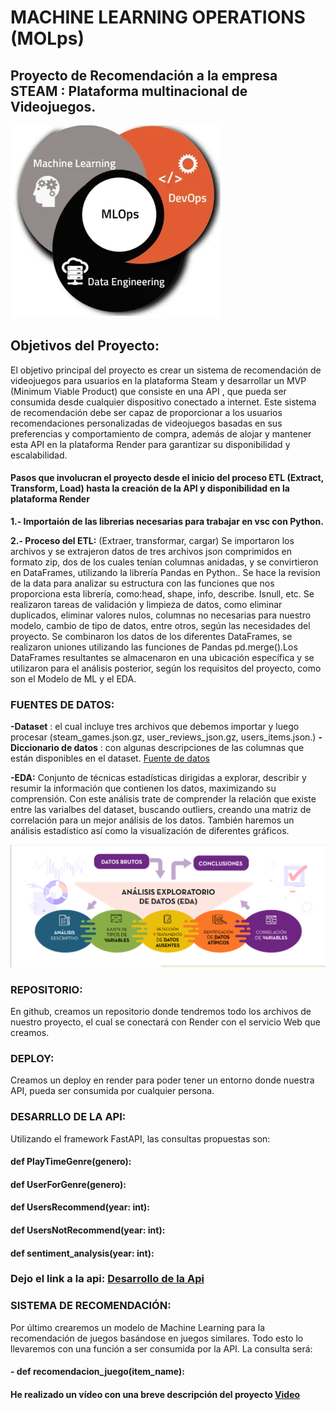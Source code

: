 # MACHINE LEARNING OPERATIONS (MOLps)

## Proyecto de Recomendación a la empresa STEAM : Plataforma multinacional de Videojuegos.

![](img/img2.png)

## Objetivos del Proyecto: 

 El objetivo principal del proyecto es crear un sistema de recomendación de videojuegos para usuarios en la plataforma Steam y desarrollar un MVP (Minimum Viable Product) que consiste en una API , que pueda ser consumida desde cualquier dispositivo conectado a internet. Este sistema de recomendación debe ser capaz de proporcionar a los usuarios recomendaciones personalizadas de videojuegos basadas en sus preferencias y comportamiento de compra, además de alojar y mantener esta API en la plataforma Render para garantizar su disponibilidad y escalabilidad.  

#### **Pasos que involucran el proyecto desde el inicio del proceso ETL (Extract, Transform, Load) hasta la creación de la API y disponibilidad en la plataforma Render** 

**1.- Importaión de las librerias necesarias para trabajar en vsc con Python.**  

  
**2.- Proceso del ETL:** (Extraer, transformar, cargar)
Se importaron los archivos y se extrajeron datos de tres archivos json comprimidos en formato zip, dos de los cuales tenían columnas anidadas, y se convirtieron en DataFrames,  utilizando la librería Pandas en Python.. Se hace la revision de la data para analizar su estructura con las funciones que nos proporciona esta librería, como:head, shape, info, describe. Isnull, etc. 
Se realizaron tareas de validación y limpieza de datos, como eliminar duplicados, eliminar valores nulos, columnas no necesarias para nuestro modelo, cambio de tipo de datos, entre otros,  según las necesidades del proyecto. 
Se combinaron los datos de los diferentes DataFrames, se realizaron  uniones utilizando las funciones de Pandas pd.merge().Los DataFrames resultantes se almacenaron  en una ubicación específica y se utilizaron para el análisis posterior, según los requisitos del proyecto, como son el Modelo de ML y el EDA. 

### FUENTES DE DATOS: 

**-Dataset** : el cual incluye tres archivos que debemos importar y luego procesar (steam_games.json.gz, user_reviews_json.gz, users_items.json.)
**- Diccionario de datos** : con algunas descripciones de las columnas que están disponibles en el dataset. [Fuente de datos](https://drive.google.com/drive/folders/1-wPR1TltFnhXaQS_FQ7TFw4DKL6658f3?usp=sharing)


**-EDA:** Conjunto de técnicas estadísticas dirigidas a explorar, describir y resumir la información que contienen los datos, maximizando su comprensión. Con este análisis trate de comprender la relación que existe entre las varialbes del dataset, buscando outliers, creando una matriz de correlación para un mejor análisis de los datos. También haremos un análisis estadístico así como la visualización de diferentes gráficos.

 ![](img/img.png)


### REPOSITORIO:
En github, creamos un repositorio donde tendremos todo los archivos de nuestro proyecto, el cual se conectará con Render con el servicio Web que creamos.

### DEPLOY:
Creamos un deploy en render para poder tener un entorno donde nuestra API, pueda ser consumida por cualquier persona.

### DESARRLLO DE LA API:
Utilizando el framework FastAPI, las consultas propuestas son:

####  def PlayTimeGenre(genero):
####  def UserForGenre(genero):
####  def UsersRecommend(year: int):
####  def UsersNotRecommend(year: int):
####  def sentiment_analysis(year: int):  


### Dejo el link a la api: [Desarrollo de la Api](https://fastapi-j9ta.onrender.com/docs)

### SISTEMA DE RECOMENDACIÓN: 
Por último crearemos un modelo de Machine Learning para la recomendación de juegos basándose en juegos similares. Todo esto lo llevaremos con una función a ser consumida por la API. La consulta será:
####  **- def recomendacion_juego(item_name):**

#### He realizado un vídeo con una breve descripción del proyecto [Video](https://www.youtube.com/watch?v=B2wgW4MXN5U)


